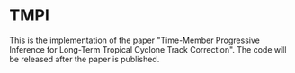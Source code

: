# TMPI
This is the implementation of the paper "Time-Member Progressive Inference for Long-Term Tropical Cyclone Track Correction". The code will be released after the paper is published.
